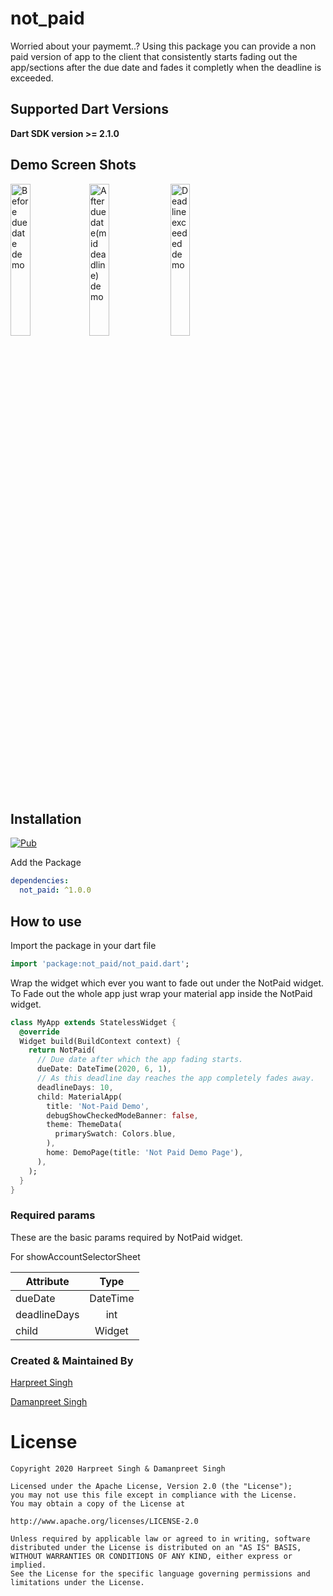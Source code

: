 # not_paid

Worried about your paymemt..? Using this package you can provide a non paid version of app to the client that consistently starts fading out the app/sections after the due date and fades it completly when the deadline is exceeded.

## Supported Dart Versions
**Dart SDK version >= 2.1.0**

## Demo Screen Shots

<img src="https://raw.githubusercontent.com/hd-motion/flutter_not_paid/master/screenshots/before_due_date.png" height="25%" width="25%"  alt="Before due date demo"/><img src="https://raw.githubusercontent.com/hd-motion/flutter_not_paid/master/screenshots/after_due_date.png"   height="25%" width="25%" alt="After due date(mid deadline) demo" /> <img src="https://raw.githubusercontent.com/hd-motion/flutter_not_paid/master/screenshots/deadline_exceeded.png"   height="25%" width="25%" alt="Deadline exceeded demo" />


## Installation
[![Pub](https://img.shields.io/badge/pub-1.0.0-blue)](https://pub.dev/packages/account_selector)

Add the Package
```yaml
dependencies:
  not_paid: ^1.0.0
```

## How to use



Import the package in your dart file

```dart
import 'package:not_paid/not_paid.dart';
```
Wrap the widget which ever you want to fade out under the NotPaid widget. To Fade out the whole app just wrap your material app inside the NotPaid widget.
```dart
class MyApp extends StatelessWidget {
  @override
  Widget build(BuildContext context) {
    return NotPaid(
      // Due date after which the app fading starts.
      dueDate: DateTime(2020, 6, 1),
      // As this deadline day reaches the app completely fades away.
      deadlineDays: 10,
      child: MaterialApp(
        title: 'Not-Paid Demo',
        debugShowCheckedModeBanner: false,
        theme: ThemeData(
          primarySwatch: Colors.blue,
        ),
        home: DemoPage(title: 'Not Paid Demo Page'),
      ),
    );
  }
}
```

### Required params

These are the basic params required by NotPaid widget.

For showAccountSelectorSheet

| Attribute           | Type   |
| -------------       | :-----:|
| dueDate             | DateTime  |
| deadlineDays        | int  |
| child               | Widget |


### Created & Maintained By

[Harpreet Singh](https://github.com/harpreetseera) 

[Damanpreet Singh](https://github.com/damanpreetsb) 

# License
```
Copyright 2020 Harpreet Singh & Damanpreet Singh

Licensed under the Apache License, Version 2.0 (the "License");
you may not use this file except in compliance with the License.
You may obtain a copy of the License at

http://www.apache.org/licenses/LICENSE-2.0

Unless required by applicable law or agreed to in writing, software
distributed under the License is distributed on an "AS IS" BASIS,
WITHOUT WARRANTIES OR CONDITIONS OF ANY KIND, either express or implied.
See the License for the specific language governing permissions and
limitations under the License.
```